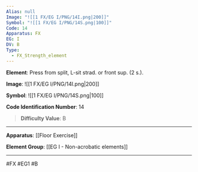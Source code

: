 ```yaml
---
Alias: null
Image: "![[1 FX/EG I/PNG/14I.png|200]]"
Symbol: "![[1 FX/EG I/PNG/14S.png|100]]"
Code: 14
Apparatus: FX
EG: I
DV: B
Type:
  - FX_Strength_element
---
```

**Element**: Press from split, L-sit strad. or front sup. (2 s.).

**Image**:
![[1 FX/EG I/PNG/14I.png|200]]

**Symbol**:
![[1 FX/EG I/PNG/14S.png|100]]

**Code Identification Number**: 14

>**Difficulty Value**: B

___
**Apparatus**: [[Floor Exercise]]

**Element Group**: [[EG I - Non-acrobatic elements]]
___
#FX #EG1 #B
